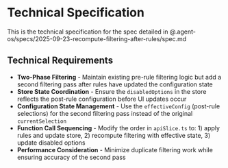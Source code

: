 # Technical Specification

This is the technical specification for the spec detailed in @.agent-os/specs/2025-09-23-recompute-filtering-after-rules/spec.md

## Technical Requirements

- **Two-Phase Filtering** - Maintain existing pre-rule filtering logic but add a second filtering pass after rules have updated the configuration state
- **Store State Coordination** - Ensure the `disabledOptions` in the store reflects the post-rule configuration before UI updates occur
- **Configuration State Management** - Use the `effectiveConfig` (post-rule selections) for the second filtering pass instead of the original `currentSelection`
- **Function Call Sequencing** - Modify the order in `apiSlice.ts` to: 1) apply rules and update store, 2) recompute filtering with effective state, 3) update disabled options
- **Performance Consideration** - Minimize duplicate filtering work while ensuring accuracy of the second pass